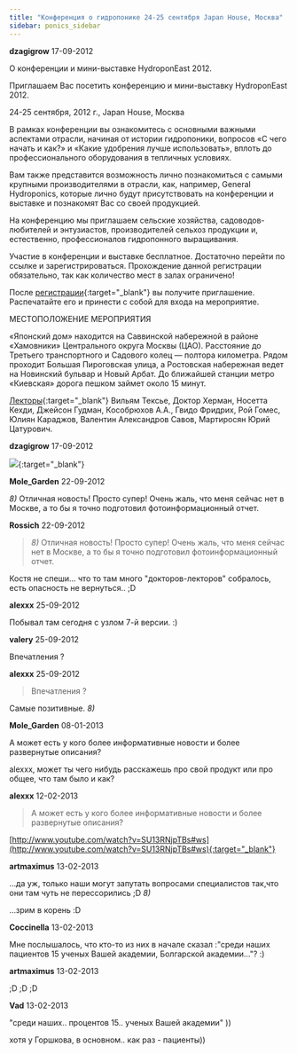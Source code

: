 ```yaml
---
title: "Конференция о гидропонике 24-25 сентября Japan House, Москва"
sidebar: ponics_sidebar
---
```


**dzagigrow** 17-09-2012

О конференции и мини-выставке HydroponEast 2012.

Приглашаем Вас посетить конференцию и мини-выставку HydroponEast 2012.

24-25 сентября, 2012 г., Japan House, Москва

В рамках конференции вы ознакомитесь с основными важными аспектами отрасли, начиная от истории гидропоники, вопросов «С чего начать и как?» и «Какие удобрения лучше использовать», вплоть до профессионального оборудования в тепличных условиях.

Вам также представится возможность лично познакомиться с самыми крупными производителями в отрасли, как, например, General Hydroponics, которые лично будут присутствовать на конференции и выставке и познакомят Вас со своей продукцией.

На конференцию мы приглашаем сельские хозяйства, садоводов-любителей и энтузиастов, производителей сельхоз продукции и, естественно, профессионалов гидропонного выращивания.

Участие в конференции и выставке бесплатное. Достаточно перейти по ссылке и зарегистрироваться. Прохождение данной регистрации обязательно, так как количество мест в залах ограничено! 

После [регистрации](http://hydroponeast.com/ru/meroprijatija/konferencia-vystavka-moskva-2012#registracia){:target="_blank"} вы получите приглашение. Распечатайте его и принести с собой для входа на мероприятие.

МЕСТОПОЛОЖЕНИЕ МЕРОПРИЯТИЯ

«Японский дом» находится на Саввинской набережной в районе «Хамовники» Центрального округа Москвы (ЦАО). Расстояние до Третьего транспортного и Садового колец — полтора километра. Рядом проходит Большая Пироговская улица, а Ростовская набережная ведет на Новинский бульвар и Новый Арбат. До ближайшей станции метро «Киевская» дорога пешком займет около 15 минут.

[Лекторы](http://hydroponeast.com/ru/meroprijatija/konferencia-vystavka-moskva-2012#lektory){:target="_blank"} Вильям Тексье, Доктор Херман, Носетта Кехди, Джейсон Гудман, Кособрюхов А.А., Гвидо Фридрих, Рой Гомес, Юлиян Караджов, Валентин Александров Савов, Мартиросян Юрий Цатурович.


**dzagigrow** 17-09-2012

[![](/imagehost/thumbs/gallery4933712722823.jpg)](https://t.me/ponics_ru_files/9402){:target="_blank"}


**Mole_Garden** 22-09-2012

 *8)* Отличная новость! Просто супер! Очень жаль, что меня сейчас нет в Москве, а то бы я точно подготовил фотоинформационный отчет. 


**Rossich** 22-09-2012

> *8)* Отличная новость! Просто супер! Очень жаль, что меня сейчас нет в Москве, а то бы я точно подготовил фотоинформационный отчет.

Костя не спеши... что то там много "докторов-лекторов" собралось, есть опасность не вернуться.. ;D


**alexxx** 25-09-2012

Побывал там сегодня с узлом 7-й версии. :)


**valery** 25-09-2012

Впечатления ?


**alexxx** 25-09-2012

> Впечатления ?

Самые позитивные. *8)*


**Mole_Garden** 08-01-2013

А может есть у кого более информативные новости и более развернутые описания? 

alexxx, может ты чего нибудь расскажешь про свой продукт или про общее, что там было и как?


**alexxx** 12-02-2013

> А может есть у кого более информативные новости и более развернутые описания? 

[http://www.youtube.com/watch?v=SU13RNjpTBs#ws](http://www.youtube.com/watch?v=SU13RNjpTBs#ws){:target="_blank"}


**artmaximus** 13-02-2013

...да уж, только наши могут запутать вопросами специалистов так,что они там чуть не перессорились ;D *8)*

...зрим в корень :D


**Coccinella** 13-02-2013

Мне послышалось, что кто-то из них в начале сказал :"среди наших пациентов 15 ученых Вашей академии, Болгарской академии..."? :)


**artmaximus** 13-02-2013

 ;D ;D ;D


**Vad** 13-02-2013

"среди наших.. процентов 15.. ученых Вашей академии" ))

хотя у Горшкова, в основном.. как раз - пациенты))



